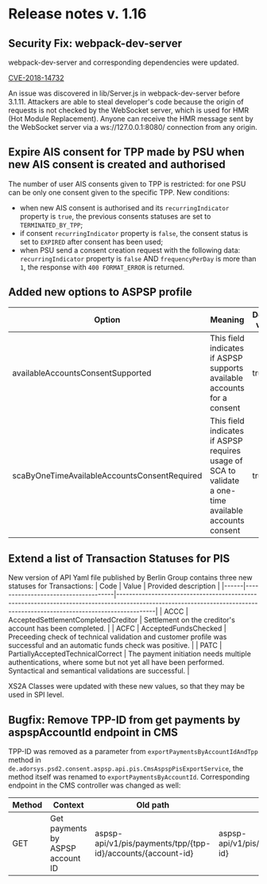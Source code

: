 # Release notes v. 1.16


## Security Fix:  webpack-dev-server
webpack-dev-server and corresponding dependencies were updated.

[CVE-2018-14732](https://nvd.nist.gov/vuln/detail/CVE-2018-14732)

An issue was discovered in lib/Server.js in webpack-dev-server before 3.1.11.
Attackers are able to steal developer's code because the origin of requests is not checked by the WebSocket server, which is used for HMR (Hot Module Replacement). Anyone can receive the HMR message sent by the WebSocket server via a ws://127.0.0.1:8080/ connection from any origin.

## Expire AIS consent for TPP made by PSU when new AIS consent is created and authorised
The number of user AIS consents given to TPP is restricted: for one PSU can be only one consent given to the specific TPP.
New conditions:
* when new AIS consent is authorised and its `recurringIndicator` property is `true`, the previous consents statuses are set to `TERMINATED_BY_TPP`;
* if consent `recurringIndicator` property is `false`, the consent status is set to `EXPIRED` after consent has been used;
* when PSU send a consent creation request with the following data: `recurringIndicator` property is `false` AND `frequencyPerDay` is more than `1`, 
the response with `400 FORMAT_ERROR` is returned.

## Added new options to ASPSP profile
| Option                                       | Meaning                                                                                                | Default value | 
|----------------------------------------------|--------------------------------------------------------------------------------------------------------|---------------|
| availableAccountsConsentSupported            | This field indicates if ASPSP supports available accounts for a consent                                | true          |
| scaByOneTimeAvailableAccountsConsentRequired | This field indicates if ASPSP requires usage of SCA to validate a one-time available accounts consent  | true          |

## Extend a list of Transaction Statuses for PIS
New version of API Yaml file published by Berlin Group contains three new statuses for Transactions:
| Code | Value                               | Provided description                                                                                                                                                   |
|------|-------------------------------------|------------------------------------------------------------------------------------------------------------------------------------------------------------------------|
| ACCC | AcceptedSettlementCompletedCreditor | Settlement on the creditor's account has been completed.                                                                                                               |
| ACFC | AcceptedFundsChecked                | Preceeding check of technical validation and customer profile was successful and an automatic funds check was positive.                                                |
| PATC | PartiallyAcceptedTechnicalCorrect   |  The payment initiation needs multiple authentications, where some but not yet all have been performed. Syntactical and semantical validations are successful.         |

XS2A Classes were updated with these new values, so that they may be used in SPI level.

## Bugfix: Remove TPP-ID from get payments by aspspAccountId endpoint in CMS
TPP-ID was removed as a parameter from `exportPaymentsByAccountIdAndTpp` method in `de.adorsys.psd2.consent.aspsp.api.pis.CmsAspspPisExportService`, 
the method itself  was renamed to `exportPaymentsByAccountId`.
Corresponding endpoint in the CMS controller was changed as well:

| Method | Context                          | Old path                                                     | New path                                        |
|--------|----------------------------------|--------------------------------------------------------------|-------------------------------------------------|
| GET    | Get payments by ASPSP account ID | aspsp-api/v1/pis/payments/tpp/{tpp-id}/accounts/{account-id} | aspsp-api/v1/pis/payments/accounts/{account-id} |

